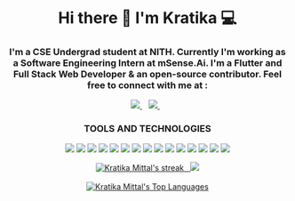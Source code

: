 
<h1 align='center'>
  Hi there 👋 I'm Kratika 💻
</h1>

<h3 align='center'>
  I'm a CSE Undergrad student at NITH. Currently I'm working as a Software Engineering Intern at mSense.Ai. I'm a Flutter and Full Stack Web Developer & an open-source contributor. Feel free to connect with me at :
</h3>



<p align='center'>
  
  <!--<a href="https://wa.me/5518996643974?text=Olá!%20Alexandre">
    <img src="https://img.shields.io/badge/WHATSAPP-%2325D366.svg?&style=for-the-badge&logo=whatsapp&logoColor=white" />    
  </a>&nbsp;&nbsp;-->
  <a href="https://www.linkedin.com/in/kratika-mittal-1423a2197/">
    <img src="https://img.shields.io/badge/linkedin-%230077B5.svg?&style=for-the-badge&logo=linkedin&logoColor=white" />
  </a>&nbsp;&nbsp;
  <a href="mailto:kratikarajv@gmail.com">
    <img src="https://img.shields.io/badge/gmail-%23E4405F.svg?&style=for-the-badge&logo=gmail&logoColor=white" />        
  </a>&nbsp;&nbsp;

</p>

<h3 align='center'>
  TOOLS AND TECHNOLOGIES
</h3>


<p align='center'>
  
<img src="https://img.shields.io/badge/Flutter-20232A?logo=flutter&logoColor=blue" />
<img src="https://img.shields.io/badge/Dart-20232A?logo=dart&logoColor=blue" />
<img src="https://img.shields.io/badge/HTML5-20232A?logo=html5&logoColor=red" />
<img src="https://img.shields.io/badge/CSS3-20232A?logo=css3&logoColor=red" />
<img src="https://img.shields.io/badge/Javascript-20232A?logo=javascript&logoColor=amber" />
<img src="https://img.shields.io/badge/ReactJS-20232A?logo=react&logoColor=blue" />
<img src="https://img.shields.io/badge/Django-20232A?logo=django&logoColor=green" />
<img src="https://img.shields.io/badge/Python-20232A?logo=python&logoColor=yellow" />
<img src="https://img.shields.io/badge/Bootstrap-20232A?logo=bootstrap&logoColor=purple" />
<img src="https://img.shields.io/badge/C++-20232A?logo=c%2B%2B&logoColor=blue" />
<img src="https://img.shields.io/badge/java-20232A?logo=java&logoColor=yellow" />
<img src="https://img.shields.io/badge/C-20232A?logo=c&logoColor=purple" />
<img src="https://img.shields.io/badge/Firebase-20232A?logo=firebase&logoColor=yellow" />
<img src="https://img.shields.io/badge/Github-20232A?logo=github&logoColor=white" />
<img src="https://img.shields.io/badge/Git-20232A?logo=git&logoColor=red" />
  
</p>



<p align='center'>
      <a href="https://github.com/kratika19/github-readme-streak-stats">
        <img title="🔥 Get streak stats for your profile at git.io/streak-stats" alt="Kratika Mittal's streak" src="https://github-readme-streak-stats.herokuapp.com/?user=kratika19&theme=react"/>
        &nbsp;
    </a>
  <a href="#"><img src="https://github-readme-stats.vercel.app/api?username=kratika19&count_private=true&show_icons=true&theme=react"></a>
  <br><br>
   <a href="https://github.com/kratika19/github-readme-stats"><img alt="Kratika Mittal's Top Languages" src="https://github-readme-stats.vercel.app/api/top-langs/?username=kratika19&langs_count=8&count_private=true&layout=compact&theme=react" /></a>
</p>
